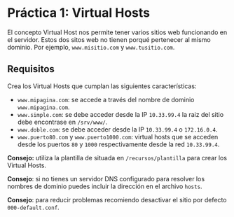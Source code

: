 # Práctica 1: Virtual Hosts

El concepto Virtual Host nos permite tener varios sitios web funcionando en el servidor. Estos dos sitos web no tienen porqué pertenecer al mismo dominio. Por ejemplo, `www.misitio.com` y `www.tusitio.com`. 

## Requisitos

Crea los Virtual Hosts que cumplan las siguientes características:

* `www.mipagina.com`: se accede a través del nombre de dominio `www.mipagina.com`. 
* `www.simple.com`: se debe acceder desde la IP `10.33.99.4` la raiz del sitio debe encontrase en `/srv/www/`.
* `www.doble.com`: se debe acceder desde la IP `10.33.99.4` o `172.16.0.4`.
* `www.puerto80.com` y `www.puerto1000.com`: virtual hosts que se acceden desde los puertos `80` y `1000` respectivamente desde la red `10.33.99.4`.

**Consejo:** utiliza la plantilla de situada en `/recursos/plantilla` para crear los Virtual Hosts.

**Consejo**: si no tienes un servidor DNS configurado para resolver los nombres de dominio puedes incluir la dirección en el archivo `hosts`.

**Consejo**: para reducir problemas recomiendo desactivar el sitio por defecto `000-default.conf`.